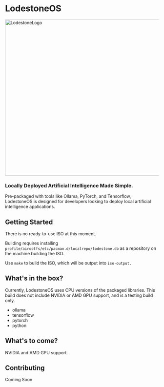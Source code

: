 # LodestoneOS

<img width="512" height="512" alt="LodestoneLogo" src="https://github.com/user-attachments/assets/3ff777ae-6628-41fb-99ff-c18953403738" />

### Locally Deployed Artificial Intelligence Made Simple.
 Pre-packaged with tools like Ollama, PyTorch, and Tensorflow, LodestoneOS is designed for developers looking to deploy local artificial intelligence applications.

## Getting Started
There is no ready-to-use ISO at this moment.

Building requires installing `profile/airootfs/etc/pacman.d/localrepo/lodestone.db` as a repository on the machine building the ISO.

Use `make` to build the ISO, which will be output into `iso-output.`

## What's in the box?
Currently, LodestoneOS uses CPU versions of the packaged libraries. This build does not include NVIDIA or AMD GPU support, and is a testing build only.

- ollama
- tensorflow
- pytorch
- python

## What's to come?
NVIDIA and AMD GPU support.

## Contributing
Coming Soon
